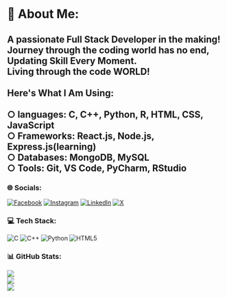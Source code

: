 # 💫 About Me:
## A passionate Full Stack Developer in the making!<br>Journey through the coding world has no end, Updating Skill Every Moment.<br>Living through the code WORLD!<br><br>Here's What I Am Using:<br> <br>○ languages: C, C++, Python, R, HTML, CSS, JavaScript<br>○ Frameworks: React.js, Node.js, Express.js(learning)<br>○ Databases: MongoDB, MySQL<br>○ Tools: Git, VS Code, PyCharm, RStudio<br>


### 🌐 Socials:
[![Facebook](https://img.shields.io/badge/Facebook-%231877F2.svg?logo=Facebook&logoColor=white)](https://facebook.com/karthikunnikrishnanpage) [![Instagram](https://img.shields.io/badge/Instagram-%23E4405F.svg?logo=Instagram&logoColor=white)](https://instagram.com/karthik_unnikrishnan) [![LinkedIn](https://img.shields.io/badge/LinkedIn-%230077B5.svg?logo=linkedin&logoColor=white)](https://linkedin.com/in/karthik-unnikrishnan-29867720b) [![X](https://img.shields.io/badge/X-black.svg?logo=X&logoColor=white)](https://x.com/Karthik_Film) 

### 💻 Tech Stack:
![C](https://img.shields.io/badge/c-%2300599C.svg?style=for-the-badge&logo=c&logoColor=white) ![C++](https://img.shields.io/badge/c++-%2300599C.svg?style=for-the-badge&logo=c%2B%2B&logoColor=white) ![Python](https://img.shields.io/badge/python-3670A0?style=for-the-badge&logo=python&logoColor=ffdd54) ![HTML5](https://img.shields.io/badge/html5-%23E34F26.svg?style=for-the-badge&logo=html5&logoColor=white)
### 📊 GitHub Stats:
![](https://github-readme-stats.vercel.app/api?username=karthikunnikrishnan&theme=city_light&hide_border=true&include_all_commits=false&count_private=false)<br/>
![](https://github-readme-streak-stats.herokuapp.com/?user=karthikunnikrishnan&theme=city_light&hide_border=true)<br/>
![](https://github-readme-stats.vercel.app/api/top-langs/?username=karthikunnikrishnan&theme=city_light&hide_border=true&include_all_commits=false&count_private=false&layout=compact)
